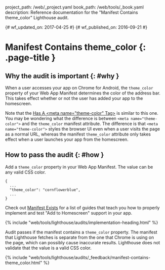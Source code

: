 project_path: /web/_project.yaml
book_path: /web/tools/_book.yaml
description: Reference documentation for the "Manifest Contains theme_color" Lighthouse audit.

{# wf_updated_on: 2017-04-25 #}
{# wf_published_on: 2016-09-21 #}

# Manifest Contains theme_color  {: .page-title }

## Why the audit is important {: #why }

When a user accesses your app on Chrome for Android, the `theme_color` property
of your Web App Manifest determines the color of the address bar. This takes
effect whether or not the user has added your app to the homescreen.

Note that the [Has A &lt;meta name="theme-color" Tag&gt;][theme-color] is
similar to this one. You may be wondering what the difference is between
`<meta name="theme-color">` and the `theme_color` manifest attribute. The
difference is that `<meta name="theme-color">` styles the browser UI even
when a user visits the page as a normal URL, whereas the manifest
`theme_color` attribute only takes effect when a user launches your app
from the homescreen.

[theme-color]: /web/tools/lighthouse/audits/theme-color

## How to pass the audit {: #how }

Add a `theme_color` property in your Web App Manifest. The value can be any
valid CSS color.

    {
      ...
      "theme_color": "cornflowerblue",
      ...
    }

Check out [Manifest Exists](manifest-exists#how)
for a list of guides that teach you how to properly
implement and test "Add to Homescreen" support in your app.

{% include "web/tools/lighthouse/audits/implementation-heading.html" %}

Audit passes if the manifest contains a `theme_color` property.
The manifest that Lighthouse fetches is separate from the one that Chrome is
using on the page, which can possibly cause inaccurate results. Lighthouse does
not validate that the value is a valid CSS color.

{% include "web/tools/lighthouse/audits/_feedback/manifest-contains-theme_color.html" %}
